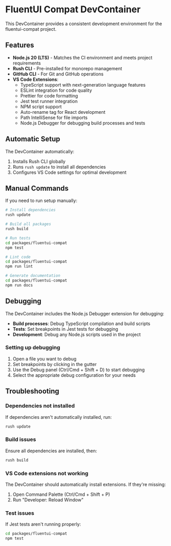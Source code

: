 # FluentUI Compat DevContainer

This DevContainer provides a consistent development environment for the fluentui-compat project.

## Features

- **Node.js 20 (LTS)** - Matches the CI environment and meets project requirements
- **Rush CLI** - Pre-installed for monorepo management  
- **GitHub CLI** - For Git and GitHub operations
- **VS Code Extensions**:
  - TypeScript support with next-generation language features
  - ESLint integration for code quality
  - Prettier for code formatting
  - Jest test runner integration
  - NPM script support
  - Auto-rename tag for React development
  - Path IntelliSense for file imports
  - Node.js Debugger for debugging build processes and tests

## Automatic Setup

The DevContainer automatically:
1. Installs Rush CLI globally
2. Runs `rush update` to install all dependencies
3. Configures VS Code settings for optimal development

## Manual Commands

If you need to run setup manually:

```bash
# Install dependencies
rush update

# Build all packages
rush build

# Run tests
cd packages/fluentui-compat
npm test

# Lint code
cd packages/fluentui-compat  
npm run lint

# Generate documentation
cd packages/fluentui-compat
npm run docs
```

## Debugging

The DevContainer includes the Node.js Debugger extension for debugging:

- **Build processes**: Debug TypeScript compilation and build scripts
- **Tests**: Set breakpoints in Jest tests for debugging
- **Development**: Debug any Node.js scripts used in the project

### Setting up debugging

1. Open a file you want to debug
2. Set breakpoints by clicking in the gutter
3. Use the Debug panel (Ctrl/Cmd + Shift + D) to start debugging
4. Select the appropriate debug configuration for your needs

## Troubleshooting

### Dependencies not installed
If dependencies aren't automatically installed, run:
```bash
rush update
```

### Build issues
Ensure all dependencies are installed, then:
```bash
rush build
```

### VS Code extensions not working
The DevContainer should automatically install extensions. If they're missing:
1. Open Command Palette (Ctrl/Cmd + Shift + P)
2. Run "Developer: Reload Window"

### Test issues
If Jest tests aren't running properly:
```bash
cd packages/fluentui-compat
npm test
```